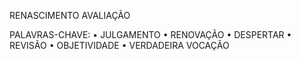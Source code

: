 RENASCIMENTO
AVALIAÇÃO

PALAVRAS-CHAVE:
• JULGAMENTO
• RENOVAÇÃO
• DESPERTAR
• REVISÃO
• OBJETIVIDADE
• VERDADEIRA VOCAÇÃO